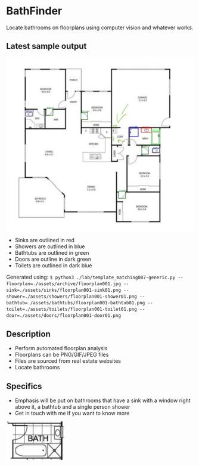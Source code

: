# BathFinder
Locate bathrooms on floorplans using computer vision and whatever works.

## Latest sample output

![template_matching007-generic_output.png](./template_matching007-generic_output.png)

- Sinks are outlined in red
- Showers are outlined in blue
- Bathtubs are outlined in green
- Doors are outline in dark green
- Toilets are outlined in dark blue

Generated using: `$ python3 ./lab/template_matching007-generic.py --floorplan=./assets/archive/floorplan001.jpg --sink=./assets/sinks/floorplan001-sink01.png --shower=./assets/showers/floorplan001-shower01.png --bathtub=./assets/bathtubs/floorplan001-bathtub01.png --toilet=./assets/toilets/floorplan001-toilet01.png --door=./assets/doors/floorplan001-door01.png`

## Description

- Perform automated floorplan analysis
- Floorplans can be PNG/GIF/JPEG files
- Files are sourced from real estate websites
- Locate bathrooms

## Specifics

- Emphasis will be put on bathrooms that have a sink with a window right above it, a bathtub and a single person shower
- Get in touch with me if you want to know more

![Target/ideal bathroom](./assets/target_bathroom.jpeg)

